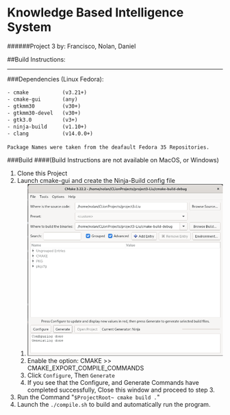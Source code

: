 # Knowledge Based Intelligence System
######Project 3 by: Francisco, Nolan, Daniel

##Build Instructions:
****
###Dependencies (Linux Fedora):

    - cmake           (v3.21+)
    - cmake-gui       (any)
    - gtkmm30         (v30+)
    - gtkmm30-devel   (v30+)
    - gtk3.0          (v3+)  
    - ninja-build     (v1.10+)
    - clang           (v14.0.0+)
    
    Package Names were taken from the deafault Fedora 35 Repositories.


###Build
####(Build Instructions are not available on MacOS, or Windows)

1. Clone this Project
2. Launch cmake-gui and create the Ninja-Build config file
   1. ![img_1.png](img_1.png)
   2. Enable the option: CMAKE >> CMAKE_EXPORT_COMPILE_COMMANDS
   3. Click ```Configure```, Then ```Generate```
   4. If you see that the Configure, and Generate Commands have completed successfully, Close this window and proceed to step 3.
3. Run the Command "```$ProjectRoot~ cmake build .```"
4. Launch the ```./compile.sh``` to build and automatically run the program.







